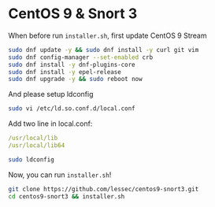 # CentOS 9 & Snort 3

When before run `installer.sh`, first update CentOS 9 Stream
```bash
sudo dnf update -y && sudo dnf install -y curl git vim
sudo dnf config-manager --set-enabled crb
sudo dnf install -y dnf-plugins-core
sudo dnf install -y epel-release
sudo dnf upgrade -y && sudo reboot now
```

And please setup ldconfig
```bash
sudo vi /etc/ld.so.conf.d/local.conf
```
Add two line in local.conf:
```yml
/usr/local/lib
/usr/local/lib64
```
```bash
sudo ldconfig
```

Now, you can run `installer.sh`!
```bash
git clone https://github.com/lessec/centos9-snort3.git
cd centos9-snort3 && installer.sh
```
